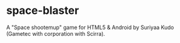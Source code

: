 space-blaster
=============

A "Space shootemup" game for HTML5 &amp; Android by Suriyaa Kudo (Gametec with corporation with Scirra).
